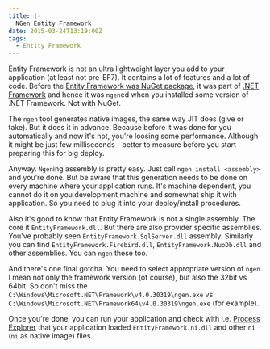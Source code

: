 ```yaml
---
title: |-
  NGen Entity Framework
date: 2015-03-24T13:19:00Z
tags:
  - Entity Framework
---
```

Entity Framework is not an ultra lightweight layer you add to your application (at least not pre-EF7). It contains a lot of features and a lot of code. Before the [Entity Framework was NuGet package][1], it was part of [.NET Framework][2] and hence it was `ngen`ed when you installed some version of .NET Framework. Not with NuGet.

<!-- excerpt -->

The `ngen` tool generates native images, the same way JIT does (give or take). But it does it in advance. Because before it was done for you automatically and now it's not, you're loosing some performance. Although it might be just few milliseconds - better to measure before you start preparing this for big deploy.

Anyway. `Ngen`ing assembly is pretty easy. Just call `ngen install <assembly>` and you're done. But be aware that this generation needs to be done on every machine where your application runs. It's machine dependent, you cannot do it on you development machine and somewhat ship it with application. So you need to plug it into your deploy/install procedures.

Also it's good to know that Entity Framework is not a single assembly. The core it `EntityFramework.dll`. But there are also provider specific assemblies. You've probably seen `EntityFramework.SqlServer.dll` assembly. Similarly you can find `EntityFramework.Firebird.dll`, `EntityFramework.NuoDb.dll` and other assemblies. You can `ngen` these too.

And there's one final gotcha. You need to select appropriate version of `ngen`. I mean not only the framework version (of course), but also the 32bit vs 64bit. So don't miss the `C:\Windows\Microsoft.NET\Framework\v4.0.30319\ngen.exe` vs `C:\Windows\Microsoft.NET\Framework64\v4.0.30319\ngen.exe` (for example).

Once you're done, you can run your application and check with i.e. [Process Explorer][3] that your application loaded `EntityFramework.ni.dll` and other `ni` (`ni` as native image) files.

[1]: https://www.nuget.org/packages/EntityFramework
[2]: http://www.microsoft.com/net
[3]: https://technet.microsoft.com/en-us/sysinternals/bb896653.aspx